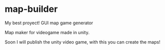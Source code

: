 # map-builder
My best proyect! GUI map game generator

Map maker for videogame made in unity.

Soon I will publish the unity video game, with this you can create the maps!

